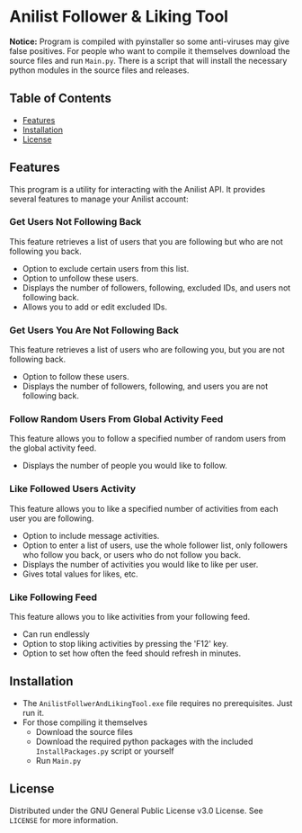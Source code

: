# Anilist Follower & Liking Tool

**Notice:** Program is compiled with pyinstaller so some anti-viruses may give false positives. For people who want to compile it themselves download the source files and run `Main.py`. There is a script that will install the necessary python modules in the source files and releases.

## Table of Contents

- [Features](#features)
- [Installation](#installation)
- [License](#license)

## Features

This program is a utility for interacting with the Anilist API. It provides several features to manage your Anilist account:

### Get Users Not Following Back

This feature retrieves a list of users that you are following but who are not following you back.

- Option to exclude certain users from this list.
- Option to unfollow these users.
- Displays the number of followers, following, excluded IDs, and users not following back.
- Allows you to add or edit excluded IDs.

### Get Users You Are Not Following Back

This feature retrieves a list of users who are following you, but you are not following back.

- Option to follow these users.
- Displays the number of followers, following, and users you are not following back.

### Follow Random Users From Global Activity Feed

This feature allows you to follow a specified number of random users from the global activity feed.

- Displays the number of people you would like to follow.

### Like Followed Users Activity

This feature allows you to like a specified number of activities from each user you are following.

- Option to include message activities.
- Option to enter a list of users, use the whole follower list, only followers who follow you back, or users who do not follow you back.
- Displays the number of activities you would like to like per user.
- Gives total values for likes, etc.

### Like Following Feed

This feature allows you to like activities from your following feed.

- Can run endlessly
- Option to stop liking activities by pressing the 'F12' key.
- Option to set how often the feed should refresh in minutes.

## Installation

- The `AnilistFollwerAndLikingTool.exe` file requires no prerequisites. Just run it.
- For those compiling it themselves
  - Download the source files
  - Download the required python packages with the included `InstallPackages.py` script or yourself
  - Run `Main.py`

## License

Distributed under the GNU General Public License v3.0 License. See `LICENSE` for more information.
